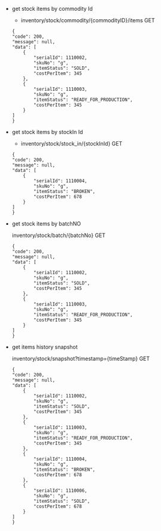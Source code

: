* get stock items by commodity Id

	* inventory/stock/commodity/{commodityID}/items GET

	```
	{
    "code": 200,
    "message": null,
    "data": [
        {
            "serialId": 1110002,
            "skuNo": "g",
            "itemStatus": "SOLD",
            "costPerItem": 345
        },
        {
            "serialId": 1110003,
            "skuNo": "g",
            "itemStatus": "READY_FOR_PRODUCTION",
            "costPerItem": 345
        }
    ]
	}
	```

* get stock items by stockIn Id

	* inventory/stock/stock_in/{stockInId} GET

	```
	{
    "code": 200,
    "message": null,
    "data": [
        {
            "serialId": 1110004,
            "skuNo": "g",
            "itemStatus": "BROKEN",
            "costPerItem": 678
        }
    ]
	}
	```

* get stock items by batchNO

	inventory/stock/batch/{batchNo} GET

	```
	{
    "code": 200,
    "message": null,
    "data": [
        {
            "serialId": 1110002,
            "skuNo": "g",
            "itemStatus": "SOLD",
            "costPerItem": 345
        },
        {
            "serialId": 1110003,
            "skuNo": "g",
            "itemStatus": "READY_FOR_PRODUCTION",
            "costPerItem": 345
        }
    ]
	}
	```

* get items history snapshot
	
	inventory/stock/snapshot?timestamp={timeStamp} GET

	```
	{
    "code": 200,
    "message": null,
    "data": [
        {
            "serialId": 1110002,
            "skuNo": "g",
            "itemStatus": "SOLD",
            "costPerItem": 345
        },
        {
            "serialId": 1110003,
            "skuNo": "g",
            "itemStatus": "READY_FOR_PRODUCTION",
            "costPerItem": 345
        },
        {
            "serialId": 1110004,
            "skuNo": "g",
            "itemStatus": "BROKEN",
            "costPerItem": 678
        },
        {
            "serialId": 1110006,
            "skuNo": "g",
            "itemStatus": "SOLD",
            "costPerItem": 678
        }
    ]
	}
	```
